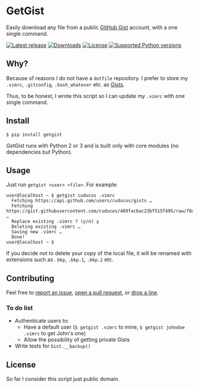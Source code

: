 # GetGist

Easily download any file from a public [GitHub Gist](http://gist.github.com) account, with a one single command.

[![Latest release](https://pypip.in/version/getgist/badge.svg?style=flat-square)](https://pypi.python.org/pypi/getgist/)
[![Downloads](https://pypip.in/download/getgist/badge.svg?style=flat-square)](https://pypi.python.org/pypi/getgist/)
[![License](https://pypip.in/license/getgist/badge.svg?style=flat-square)](https://pypi.python.org/pypi/getgist/)
[![Supported Python versions](https://pypip.in/py_versions/getgist/badge.svg?style=flat-square)](https://pypi.python.org/pypi/getgist/)

## Why?

Because of reasons I do not have a `dotfile` repository. I prefer to store my `.vimrc`, `.gitconfig`, `.bash_whatever` etc. as [Gists](http://gist.github.com/).

Thus, to be honest, I wrote this script so I can update my `.vimrc` with one single command.

## Install

`$ pip install getgist`

*GetGist* runs with Python 2 or 3 and is built only with core modules (no dependencies but Python).

## Usage

Just run `getgist <user> <file>`. For example:

```
user@localhost ~ $ getgist cuducos .vimrc
  Fetching https://api.github.com/users/cuducos/gists …
  Fetching https://gist.githubusercontent.com/cuducos/409fac6ac23bf515f495/raw/f8acc26f0422b02fc282c5b4e97b70710044dbb3/.vimrc …
  Replace existing .vimrc ? (y/n) y
  Deleting existing .vimrc …
  Saving new .vimrc …
  Done!
user@localhost ~ $
```

If you decide not to delete your copy of the local file, it will be renamed with extensions such as `.bkp`, `.bkp.1`, `.bkp.2` etc.

## Contributing

Feel free to [report an issue](http://github.com/cuducos/getgist/issues), [open a pull request](http://github.com/cuducos/getgist/pulls), or [drop a line](http://twitter.com/cuducos).

### To do list

* Authenticate users to:
  * Have a default user (`$ getgist .vimrc` to mine, `$ getgist johndoe .vimrc` to get John's one)
  * Allow the possibility of getting private Gists
* Write tests for `Gist.__backup()`

## License

So far I consider this script just public domain.
